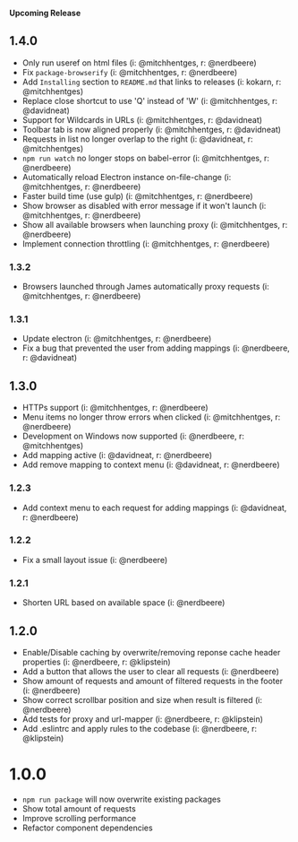 **Upcoming Release**

## 1.4.0
- Only run useref on html files (i: @mitchhentges, r: @nerdbeere)
- Fix `package-browserify` (i: @mitchhentges, r: @nerdbeere)
- Add `Installing` section to `README.md` that links to releases (i: kokarn, r: @mitchhentges)
- Replace close shortcut to use 'Q' instead of 'W' (i: @mitchhentges, r: @davidneat) 
- Support for Wildcards in URLs (i: @mitchhentges, r: @davidneat) 
- Toolbar tab is now aligned properly (i: @mitchhentges, r: @davidneat) 
- Requests in list no longer overlap to the right (i: @davidneat, r: @mitchhentges)
- `npm run watch` no longer stops on babel-error (i: @mitchhentges, r: @nerdbeere)
- Automatically reload Electron instance on-file-change (i: @mitchhentges, r: @nerdbeere)
- Faster build time (use gulp) (i: @mitchhentges, r: @nerdbeere)
- Show browser as disabled with error message if it won't launch (i: @mitchhentges, r: @nerdbeere)
- Show all available browsers when launching proxy (i: @mitchhentges, r: @nerdbeere)
- Implement connection throttling (i: @mitchhentges, r: @nerdbeere)

### 1.3.2
- Browsers launched through James automatically proxy requests (i: @mitchhentges, r: @nerdbeere)

### 1.3.1
- Update electron (i: @mitchhentges, r: @nerdbeere)
- Fix a bug that prevented the user from adding mappings (i: @nerdbeere, r: @davidneat)

## 1.3.0
- HTTPs support (i: @mitchhentges, r: @nerdbeere)
- Menu items no longer throw errors when clicked (i: @mitchhentges, r: @nerdbeere)
- Development on Windows now supported (i: @nerdbeere, r: @mitchhentges)
- Add mapping active (i: @davidneat, r: @nerdbeere)
- Add remove mapping to context menu (i: @davidneat, r: @nerdbeere)

### 1.2.3
- Add context menu to each request for adding mappings (i: @davidneat, r: @nerdbeere)

### 1.2.2
- Fix a small layout issue (i: @nerdbeere)

### 1.2.1
- Shorten URL based on available space (i: @nerdbeere)

## 1.2.0
- Enable/Disable caching by overwrite/removing reponse cache header properties (i: @nerdbeere, r: @klipstein)
- Add a button that allows the user to clear all requests (i: @nerdbeere)
- Show amount of requests and amount of filtered requests in the footer (i: @nerdbeere)
- Show correct scrollbar position and size when result is filtered (i: @nerdbeere)
- Add tests for proxy and url-mapper (i: @nerdbeere, r: @klipstein)
- Add .eslintrc and apply rules to the codebase (i: @nerdbeere, r: @klipstein)

# 1.0.0
- `npm run package` will now overwrite existing packages
- Show total amount of requests
- Improve scrolling performance
- Refactor component dependencies
